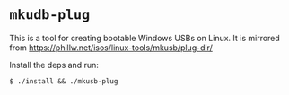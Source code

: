 # `mkudb-plug`

This is a tool for creating bootable Windows USBs on Linux.
It is mirrored from https://phillw.net/isos/linux-tools/mkusb/plug-dir/

Install the deps and run:

```
$ ./install && ./mkusb-plug
```
